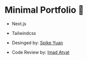  # Minimal Portfolio 🎉

- Next.js
- Tailwindcss


- Desinged by: [Spike Yuan](https://twitter.com/SpikeYuan)
- Code Review by: [Imad Atyat](https://twitter.com/ImadAtyat)

